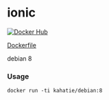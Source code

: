 # ionic
[![Docker Hub](https://img.shields.io/badge/docker-kahatie%2Fdebian-008bb8.svg)](https://registry.hub.docker.com/u/kahatie/debian/)

[Dockerfile](https://github.com/kahatie/docker/ionic/blob/master/Dockerfile)

debian 8 

### Usage
```
docker run -ti kahatie/debian:8
```